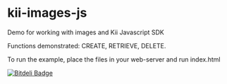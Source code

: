 kii-images-js
=============

Demo for working with images and Kii Javascript SDK

Functions demonstrated: CREATE, RETRIEVE, DELETE.

To run the example, place the files in your web-server and run index.html


[![Bitdeli Badge](https://d2weczhvl823v0.cloudfront.net/KiiPlatform/kii-images-js/trend.png)](https://bitdeli.com/free "Bitdeli Badge")

